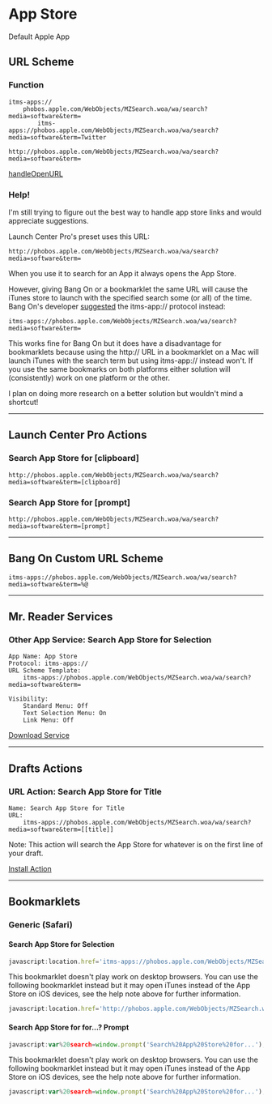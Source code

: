 # App Store

Default Apple App

## URL Scheme

### Function

    itms-apps://
        phobos.apple.com/WebObjects/MZSearch.woa/wa/search?media=software&term=
            itms-apps://phobos.apple.com/WebObjects/MZSearch.woa/wa/search?media=software&term=Twitter
    
    http://phobos.apple.com/WebObjects/MZSearch.woa/wa/search?media=software&term=

[handleOpenURL](http://handleopenurl.com/scheme/app-store)

### Help!

I'm still trying to figure out the best way to handle app store links and would appreciate suggestions.

Launch Center Pro's preset uses this URL:

    http://phobos.apple.com/WebObjects/MZSearch.woa/wa/search?media=software&term=

When you use it to search for an App it always opens the App Store.

However, giving Bang On or a bookmarklet the same URL will cause the iTunes store to launch with the specified search some (or all) of the time. Bang On's developer [suggested](https://twitter.com/kepner/status/297177480417140737) the itms-app:// protocol instead:

    itms-apps://phobos.apple.com/WebObjects/MZSearch.woa/wa/search?media=software&term=

This works fine for Bang On but it does have a disadvantage for bookmarklets because using the http:// URL in a bookmarklet on a Mac will launch iTunes with the search term but using itms-app:// instead won't. If you use the same bookmarks on both platforms either solution will (consistently) work on one platform or the other.

I plan on doing more research on a better solution but wouldn't mind a shortcut!

---

## Launch Center Pro Actions

### Search App Store for \[clipboard\]

    http://phobos.apple.com/WebObjects/MZSearch.woa/wa/search?media=software&term=[clipboard]

### Search App Store for \[prompt\]

    http://phobos.apple.com/WebObjects/MZSearch.woa/wa/search?media=software&term=[prompt]

---

## Bang On Custom URL Scheme

    itms-apps://phobos.apple.com/WebObjects/MZSearch.woa/wa/search?media=software&term=%@

---

## Mr. Reader Services

### Other App Service: Search App Store for Selection

    App Name: App Store
    Protocol: itms-apps://
    URL Scheme Template:
        itms-apps://phobos.apple.com/WebObjects/MZSearch.woa/wa/search?media=software&term=
    
    Visibility:
        Standard Menu: Off
        Text Selection Menu: On
        Link Menu: Off

[Download Service](https://raw.github.com/christopherdwhite/iosWorkflows/master/mrreader-services/app-store.mrreaderappconf)

---

## Drafts Actions

### URL Action: Search App Store for Title

    Name: Search App Store for Title
    URL:
        itms-apps://phobos.apple.com/WebObjects/MZSearch.woa/wa/search?media=software&term=[[title]]

Note: This action will search the App Store for whatever is on the first line of your draft.

[Install Action](drafts://x-callback-url/import_action?type=URL&name=Search%20App%20Store%20for%20Title&url=itms-apps%3A%2F%2Fphobos.apple.com%2FWebObjects%2FMZSearch.woa%2Fwa%2Fsearch%3Fmedia%3Dsoftware%26term%3D%5B%5Btitle%5D%5D)

---

## Bookmarklets

### Generic (Safari)

#### Search App Store for Selection

```javascript
javascript:location.href='itms-apps://phobos.apple.com/WebObjects/MZSearch.woa/wa/search?media=software&term='+encodeURIComponent(window.getSelection());
```

This bookmarklet doesn't play work on desktop browsers. You can use the following bookmarklet instead but it may open iTunes instead of the App Store on iOS devices, see the help note above for further information.

```javascript
javascript:location.href='http://phobos.apple.com/WebObjects/MZSearch.woa/wa/search?media=software&term='+encodeURIComponent(window.getSelection());
```

#### Search App Store for for...? Prompt

```javascript
javascript:var%20search=window.prompt('Search%20App%20Store%20for...');location.href='itms-apps://phobos.apple.com/WebObjects/MZSearch.woa/wa/search?media=software&term='+encodeURIComponent(search);
```

This bookmarklet doesn't play work on desktop browsers. You can use the following bookmarklet instead but it may open iTunes instead of the App Store on iOS devices, see the help note above for further information.

```javascript
javascript:var%20search=window.prompt('Search%20App%20Store%20for...');location.href='http://phobos.apple.com/WebObjects/MZSearch.woa/wa/search?media=software&term='+encodeURIComponent(search);
```